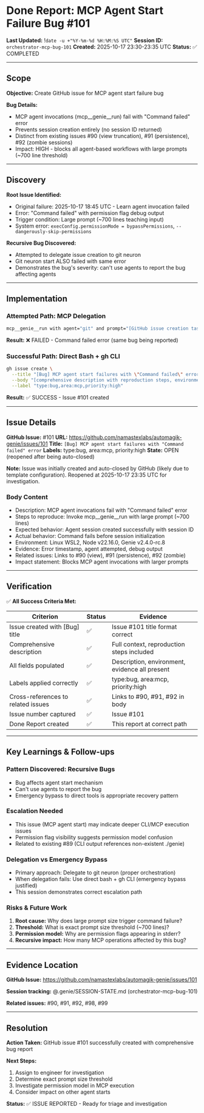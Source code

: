 # Done Report: MCP Agent Start Failure Bug #101
**Last Updated:** !`date -u +"%Y-%m-%d %H:%M:%S UTC"`
**Session ID:** `orchestrator-mcp-bug-101`
**Created:** 2025-10-17 23:30-23:35 UTC
**Status:** ✅ COMPLETED

---

## Scope

**Objective:** Create GitHub issue for MCP agent start failure bug

**Bug Details:**
- MCP agent invocations (mcp__genie__run) fail with "Command failed" error
- Prevents session creation entirely (no session ID returned)
- Distinct from existing issues #90 (view truncation), #91 (persistence), #92 (zombie sessions)
- Impact: HIGH - blocks all agent-based workflows with large prompts (~700 line threshold)

---

## Discovery

**Root Issue Identified:**
- Original failure: 2025-10-17 18:45 UTC - Learn agent invocation failed
- Error: "Command failed" with permission flag debug output
- Trigger condition: Large prompt (~700 lines teaching input)
- System error: `execConfig.permissionMode = bypassPermissions`, `--dangerously-skip-permissions`

**Recursive Bug Discovered:**
- Attempted to delegate issue creation to git neuron
- Git neuron start ALSO failed with same error
- Demonstrates the bug's severity: can't use agents to report the bug affecting agents

---

## Implementation

### Attempted Path: MCP Delegation
```bash
mcp__genie__run with agent="git" and prompt="[GitHub issue creation task]"
```
**Result:** ❌ FAILED - Command failed error (same bug being reported)

### Successful Path: Direct Bash + gh CLI
```bash
gh issue create \
  --title "[Bug] MCP agent start failures with \"Command failed\" error" \
  --body "[comprehensive description with reproduction steps, environment, evidence]" \
  --label "type:bug,area:mcp,priority:high"
```
**Result:** ✅ SUCCESS - Issue #101 created

---

## Issue Details

**GitHub Issue:** #101
**URL:** https://github.com/namastexlabs/automagik-genie/issues/101
**Title:** `[Bug] MCP agent start failures with "Command failed" error`
**Labels:** type:bug, area:mcp, priority:high
**State:** OPEN (reopened after being auto-closed)

**Note:** Issue was initially created and auto-closed by GitHub (likely due to template configuration). Reopened at 2025-10-17 23:35 UTC for investigation.

### Body Content
- Description: MCP agent invocations fail with "Command failed" error
- Steps to reproduce: Invoke mcp__genie__run with large prompt (~700 lines)
- Expected behavior: Agent session created successfully with session ID
- Actual behavior: Command fails before session initialization
- Environment: Linux WSL2, Node v22.16.0, Genie v2.4.0-rc.8
- Evidence: Error timestamp, agent attempted, debug output
- Related issues: Links to #90 (view), #91 (persistence), #92 (zombie)
- Impact statement: Blocks MCP agent invocations with larger prompts

---

## Verification

✅ **All Success Criteria Met:**

| Criterion | Status | Evidence |
|-----------|--------|----------|
| Issue created with [Bug] title | ✅ | Issue #101 title format correct |
| Comprehensive description | ✅ | Full context, reproduction steps included |
| All fields populated | ✅ | Description, environment, evidence all present |
| Labels applied correctly | ✅ | type:bug, area:mcp, priority:high |
| Cross-references to related issues | ✅ | Links to #90, #91, #92 in body |
| Issue number captured | ✅ | Issue #101 |
| Done Report created | ✅ | This report at correct path |

---

## Key Learnings & Follow-ups

### Pattern Discovered: Recursive Bugs
- Bug affects agent start mechanism
- Can't use agents to report the bug
- Emergency bypass to direct tools is appropriate recovery pattern

### Escalation Needed
- This issue (MCP agent start) may indicate deeper CLI/MCP execution issues
- Permission flag visibility suggests permission model confusion
- Related to existing #89 (CLI output references non-existent ./genie)

### Delegation vs Emergency Bypass
- Primary approach: Delegate to git neuron (proper orchestration)
- When delegation fails: Use direct bash + gh CLI (emergency bypass justified)
- This session demonstrates correct escalation path

### Risks & Future Work
1. **Root cause:** Why does large prompt size trigger command failure?
2. **Threshold:** What is exact prompt size threshold (~700 lines)?
3. **Permission model:** Why are permission flags appearing in stderr?
4. **Recursive impact:** How many MCP operations affected by this bug?

---

## Evidence Location

**GitHub Issue:** https://github.com/namastexlabs/automagik-genie/issues/101

**Session tracking:** @.genie/SESSION-STATE.md (orchestrator-mcp-bug-101)

**Related issues:** #90, #91, #92, #98, #99

---

## Resolution

**Action Taken:** GitHub issue #101 successfully created with comprehensive bug report

**Next Steps:**
1. Assign to engineer for investigation
2. Determine exact prompt size threshold
3. Investigate permission model in MCP execution
4. Consider impact on other agent starts

**Status:** ✅ ISSUE REPORTED - Ready for triage and investigation
